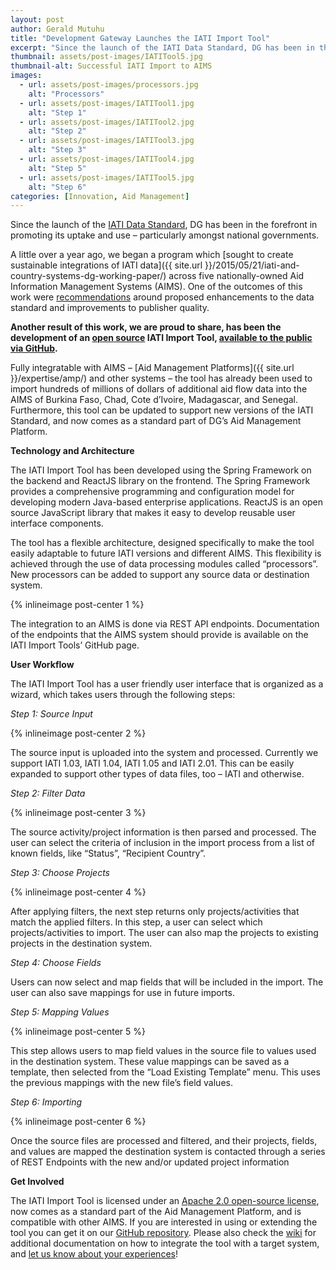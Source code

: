 ```yaml
---
layout: post
author: Gerald Mutuhu
title: "Development Gateway Launches the IATI Import Tool"
excerpt: "Since the launch of the IATI Data Standard, DG has been in the forefront in promoting its uptake and use..."
thumbnail: assets/post-images/IATITool5.jpg
thumbnail-alt: Successful IATI Import to AIMS
images:
  - url: assets/post-images/processors.jpg
    alt: "Processors"
  - url: assets/post-images/IATITool1.jpg
    alt: "Step 1"
  - url: assets/post-images/IATITool2.jpg
    alt: "Step 2"
  - url: assets/post-images/IATITool3.jpg
    alt: "Step 3"
  - url: assets/post-images/IATITool4.jpg
    alt: "Step 5"
  - url: assets/post-images/IATITool5.jpg
    alt: "Step 6"
categories: [Innovation, Aid Management]
---
```


Since the launch of the [IATI Data Standard](http://iatistandard.org/), DG has been in the forefront in promoting its uptake and use – particularly amongst national governments. 

A little over a year ago, we began a program which [sought to create sustainable integrations of IATI data]({{ site.url }}/2015/05/21/iati-and-country-systems-dg-working-paper/) across five nationally-owned Aid Information Management Systems (AIMS). One of the outcomes of this work were [recommendations](http://www.aidtransparency.net/wp-content/uploads/2015/11/Paper-8-Discussion-Paper-from-DG-Use-of-IATI-in-Country-Systems2.pdf) around proposed enhancements to the data standard and improvements to publisher quality. 

**Another result of this work, we are proud to share, has been the development of an [open source](http://www.apache.org/licenses/LICENSE-2.0) IATI Import Tool, [available to the public via GitHub](https://github.com/devgateway/iatiimport).** 

Fully integratable with AIMS – [Aid Management Platforms]({{ site.url }}/expertise/amp/) and other systems – the tool has already been used to import hundreds of millions of dollars of additional aid flow data into the AIMS of Burkina Faso, Chad, Cote d’Ivoire, Madagascar, and Senegal. Furthermore, this tool can be updated to support new versions of the IATI Standard, and now comes as a standard part of DG’s Aid Management Platform.

**Technology and Architecture**

The IATI Import Tool has been developed using the Spring Framework on the backend and ReactJS library on the frontend. The Spring Framework provides a comprehensive programming and configuration model for developing modern Java-based enterprise applications. ReactJS is an open source JavaScript library that makes it easy to develop reusable user interface components.

The tool has a flexible architecture, designed specifically to make the tool easily adaptable to future IATI versions and different AIMS. This flexibility is achieved through the use of data processing modules called “processors”. New processors can be added to support any source data or destination system.

{% inlineimage post-center 1 %}

The integration to an AIMS is done via REST API endpoints. Documentation of the endpoints that the AIMS system should provide is available on the IATI Import Tools’ GitHub page.
  
**User Workflow**

The IATI Import Tool has a user friendly user interface that is organized as a wizard, which takes users through the following steps:
 
*Step 1: Source Input*

{% inlineimage post-center 2 %}

The source input is uploaded into the system and processed. Currently we support IATI 1.03, IATI 1.04, IATI 1.05 and IATI 2.01. This can be easily expanded to support other types of data files, too – IATI and otherwise.

*Step 2: Filter Data*

{% inlineimage post-center 3 %}

The source activity/project information is then parsed and processed. The user can select the criteria of inclusion in the import process from a list of known fields, like “Status”, “Recipient Country”.

*Step 3: Choose Projects*

{% inlineimage post-center 4 %}

After applying filters, the next step returns only projects/activities that match the applied filters. In this step, a user can select which projects/activities to import. The user can also map the projects to existing projects in the destination system.

*Step 4: Choose Fields*

Users can now select and map fields that will be included in the import. The user can also save mappings for use in future imports.

*Step 5: Mapping Values*

{% inlineimage post-center 5 %}

This step allows users to map field values in the source file to values used in the destination system. These value mappings can be saved as a template, then selected from the “Load Existing Template” menu. This uses the previous mappings with the new file’s field values.

*Step 6: Importing*

{% inlineimage post-center 6 %}

Once the source files are processed and filtered, and their projects, fields, and values are mapped the destination system is contacted through a series of REST Endpoints with the new and/or updated project information

**Get Involved**

The IATI Import Tool is licensed under an [Apache 2.0 open-source license](http://www.apache.org/licenses/LICENSE-2.0), now comes as a standard part of the Aid Management Platform, and is compatible with other AIMS. If you are interested in using or extending the tool you can get it on our [GitHub repository](https://github.com/devgateway/iatiimport). Please also check the [wiki](https://github.com/devgateway/iatiimport/wiki) for additional documentation on how to integrate the tool with a target system, and [let us know about your experiences](jpowell@developmentgateway.org)!

